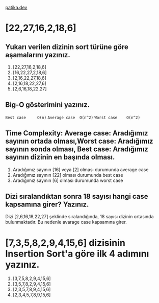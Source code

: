 [patika.dev](https://www.patika.dev/tr)

# [22,27,16,2,18,6] 

## Yukarı verilen dizinin sort türüne göre aşamalarını yazınız.

1. [22,27,16,2,18,6] 
2. [16,22,27,2,18,6]  
3. [2,16,22,27,18,6] 
4. [2,16,18,22,27,6]
5. [2,6,16,18,22,27]



## Big-O gösterimini yazınız.
`Best case     O(n)`
`Average case  O(n^2)`
`Worst case    O(n^2)`


## Time Complexity: Average case: Aradığımız sayının ortada olması,Worst case: Aradığımız sayının sonda olması, Best case: Aradığımız sayının dizinin en başında olması.
1. Aradığımız sayının [16] veya [2] olması durumunda average case
2. Aradığımız sayının [22] olması durumunda best case
3. Aradığımız sayının [6] olması durumunda worst case


## Dizi sıralandıktan sonra 18 sayısı hangi case kapsamına girer? Yazınız.
Dizi [2,6,16,18,22,27] şeklinde sıralandığında, 18 sayısı dizinin ortasında bulunmaktadır. Bu nedenle avarage case kapsamına girer.




# [7,3,5,8,2,9,4,15,6] dizisinin Insertion Sort'a göre ilk 4 adımını yazınız.
1. [3,7,5,8,2,9,4,15,6]
2. [3,5,7,8,2,9,4,15,6]
3. [2,3,5,7,8,9,4,15,6]
4. [2,3,4,5,7,8,9,15,6]


